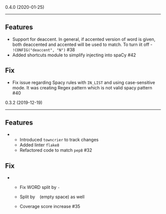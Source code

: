 0.4.0 (2020-01-25)
****************************

Features
--------

- Support for deaccent. In general, if accented version of word is given, both deaccented and accented will be used to match. To turn iit off - `!CONFIG("deaccent", "N")`
  #38
- Added shortcuts module to simplify injecting into spaCy
  #42

Fix
---

- Fix issue regarding Spacy rules with `IN_LIST` and using case-sensitive mode. It was creating Regex pattern which is not valid spacy pattern
  #40


0.3.2 (2019-12-19)
***********************

Features
--------

- - Introduced `towncrier` to track changes
  - Added linter `flake8`
  - Refactored code to match `pep8`
  #32

Fix
---

- - Fix WORD split by `-`

  - Split by ` ` (empty space) as well

  - Coverage score increase
  #35


